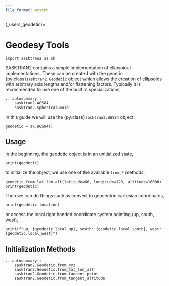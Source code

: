 ```yaml
---
file_format: mystnb
---
```


(_users_geodetic)=
# Geodesy Tools
```{code-cell}
import sasktran2 as sk
```

SASKTRAN2 contains a simple implementation of ellipsoidal implementations.
These can be created with the generic {py:class}`sasktran2.Geodetic` object
which allows the creation of ellipsoids with arbitrary axis lengths and/or
flattening factors.  Typically it is recommended to use one of the built in
specializations,

```{eval-rst}
.. autosummary::
    sasktran2.WGS84
    sasktran2.SphericalGeoid
```

In this guide we will use the {py:class}`sasktran2.WGS84` object.

```{code-cell}
geodetic = sk.WGS84()
```

## Usage
In the beginning, the geodetic object is in an unitialized state,
```{code-cell}
print(geodetic)
```
to initialize the object, we use one of the available `from_*` methods,

```{code-cell}
geodetic.from_lat_lon_alt(latitude=60, longitude=120, altitude=10000)
print(geodetic)
```

Then we can do things such as convert to geocentric cartesian coordinates,

```{code-cell}
print(geodetic.location)
```

or access the local right handed coordinate system pointing (up, south, west),

```{code-cell}
print(f"up: {geodetic.local_up}, south: {geodetic.local_south}, west: {geodetic.local_west}")
```

## Initialization Methods
```{eval-rst}
.. autosummary::
    sasktran2.Geodetic.from_xyz
    sasktran2.Geodetic.from_lat_lon_alt
    sasktran2.Geodetic.from_tangent_point
    sasktran2.Geodetic.from_tangent_altitude
```
